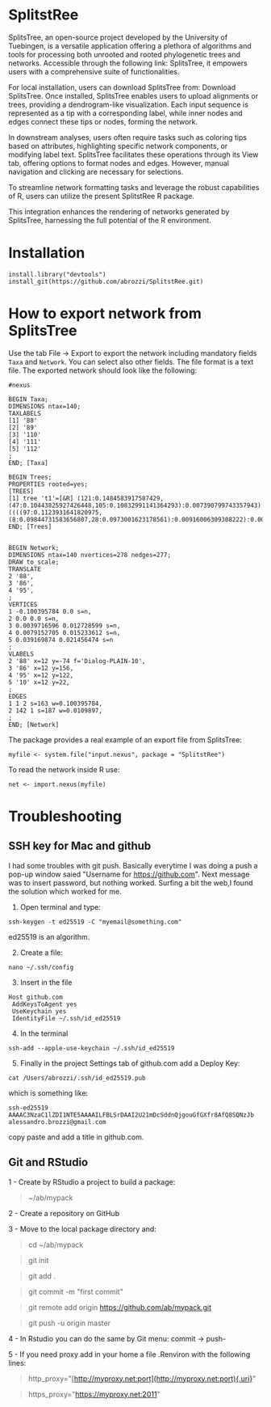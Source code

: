 # SplitstRee

SplitsTree, an open-source project developed by the University of Tuebingen, is a versatile application offering a plethora of algorithms and tools for processing both unrooted and rooted phylogenetic trees and networks. Accessible through the following link: SplitsTree, it empowers users with a comprehensive suite of functionalities.

For local installation, users can download SplitsTree from: Download SplitsTree. Once installed, SplitsTree enables users to upload alignments or trees, providing a dendrogram-like visualization. Each input sequence is represented as a tip with a corresponding label, while inner nodes and edges connect these tips or nodes, forming the network.

In downstream analyses, users often require tasks such as coloring tips based on attributes, highlighting specific network components, or modifying label text. SplitsTree facilitates these operations through its View tab, offering options to format nodes and edges. However, manual navigation and clicking are necessary for selections.

To streamline network formatting tasks and leverage the robust capabilities of R, users can utilize the present SplitstRee R package. 

This integration enhances the rendering of networks generated by SplitsTree, harnessing the full potential of the R environment.

# Installation

```
install.library("devtools")
install_git(https://github.com/abrozzi/SplitstRee.git)
```

# How to export network from SplitsTree

Use the tab File -> Export to export the network including mandatory fields `Taxa` and `Network`. You can select also other fields. The file format is a text file.
The exported network should look like the following:

```
#nexus

BEGIN Taxa;
DIMENSIONS ntax=140;
TAXLABELS
[1] '88'
[2] '89'
[3] '110'
[4] '111'
[5] '112'
;
END; [Taxa]

BEGIN Trees;
PROPERTIES rooted=yes;
[TREES]
[1] tree 't1'=[&R] (121:0.1484583917587429,(47:0.10443825927426448,105:0.10832991141364293):0.007390799743357943):0.004345286343588104,((((97:0.1123931641820975,(8:0.09844731583656807,28:0.0973001623178561):0.00916006309308222):0.005493354891964678)
END; [Trees]


BEGIN Network;
DIMENSIONS ntax=140 nvertices=278 nedges=277;
DRAW to_scale;
TRANSLATE
2 '88',
3 '86',
4 '95',
;
VERTICES
1 -0.100395784 0.0 s=n,
2 0.0 0.0 s=n,
3 0.0039716596 0.012728599 s=n,
4 0.0079152705 0.015233612 s=n,
5 0.039169874 0.021456474 s=n
;
VLABELS
2 '88' x=12 y=-74 f='Dialog-PLAIN-10',
3 '86' x=12 y=156,
4 '95' x=12 y=122,
5 '10' x=12 y=22,
;
EDGES
1 1 2 s=163 w=0.100395784,
2 142 1 s=187 w=0.0109897,
;
END; [Network]

```

The package provides a real example of an export file from SplitsTree:

```
myfile <- system.file("input.nexus", package = "SplitstRee")
```

To read the network inside R use:

```
net <- import.nexus(myfile)
```

# Troubleshooting 

## SSH key for Mac and github

I had some troubles with git push. Basically everytime I was doing a push a pop-up window saied "Username for <https://github.com>". Next message was to insert password, but nothing worked. Surfing a bit the web,I found the solution which worked for me.

1.  Open terminal and type:

`ssh-keygen -t ed25519 -C "myemail@something.com"`

ed25519 is an algorithm.

2.  Create a file:

`nano ~/.ssh/config`

3.  Insert in the file

```         
Host github.com
 AddKeysToAgent yes
 UseKeychain yes
 IdentityFile ~/.ssh/id_ed25519
```

4.  In the terminal

`ssh-add --apple-use-keychain ~/.ssh/id_ed25519`

5.  Finally in the project Settings tab of github.com add a Deploy Key:

`cat /Users/abrozzi/.ssh/id_ed25519.pub`

which is something like:

`ssh-ed25519 AAAAC3NzaC1lZDI1NTE5AAAAILFBLSrDAAI2U21mDcSddnQjgouGfGXfr8AfQ8SQNzJb alessandro.brozzi@gmail.com`

copy paste and add a title in github.com.

## Git and RStudio

1 - Create by RStudio a project to build a package:

> \~/ab/mypack

2 - Create a repository on GitHub

3 - Move to the local package directory and:

> cd \~/ab/mypack

> git init

> git add .

> git commit -m "first commit"

> git remote add origin <https://github.com/ab/mypack.git>

> git push -u origin master

4 - In Rstudio you can do the same by Git menu: commit -\> push-

5 - If you need proxy add in your home a file .Renviron with the following lines:

> http_proxy="[http://myproxy.net:port](http://myproxy.net:port){.uri}"

> https_proxy="<https://myproxy.net:2011>"

